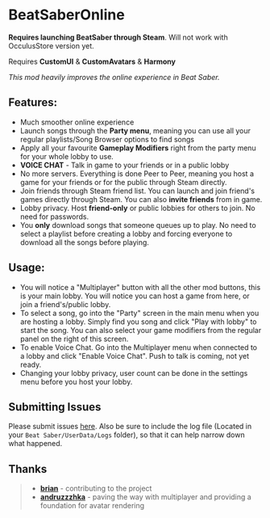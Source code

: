 # BeatSaberOnline

**Requires launching BeatSaber through Steam**. Will not work with OcculusStore version yet.

Requires **CustomUI** & **CustomAvatars** & **Harmony**

_This mod heavily improves the online experience in Beat Saber._

## Features: ##

* Much smoother online experience
* Launch songs through the **Party menu**, meaning you can use all your regular playlists/Song Browser options to find songs
* Apply all your favourite **Gameplay Modifiers** right from the party menu for your whole lobby to use.
* **VOICE CHAT** - Talk in game to your friends or in a public lobby 
* No more servers. Everything is done Peer to Peer, meaning you host a game for your friends or for the public through Steam directly.
* Join friends through Steam friend list. You can launch and join friend's games directly through Steam. You can also **invite friends** from in game. 
* Lobby privacy. Host **friend-only** or public lobbies for others to join. No need for passwords.
* You **only** download songs that someone queues up to play. No need to select a playlist before creating a lobby and forcing everyone to download all the songs before playing.

## Usage: ## 

* You will notice a "Multiplayer" button with all the other mod buttons, this is your main lobby. You will notice you can host a game from here, or join a friend's/public lobby.
* To select a song, go into the "Party" screen in the main menu when you are hosting a lobby. Simply find you song and click "Play with lobby" to start the song. You can also select your game modifiers from the regular panel on the right of this screen.
* To enable Voice Chat. Go into the Multiplayer menu when connected to a lobby and click "Enable Voice Chat". Push to talk is coming, not yet ready. 
* Changing your lobby privacy, user count can be done in the settings menu before you host your lobby. 

## Submitting Issues ##
Please submit issues [here](https://github.com/vanZeben/BeatSaberOnline/issues). Also be sure to include the log file (Located in your `Beat Saber/UserData/Logs` folder), so that it can help narrow down what happened.

## Thanks ##
> * **[brian](https://github.com/brian91292)** - contributing to the project
> * **[andruzzzhka](https://github.com/andruzzzhka)** - paving the way with multiplayer and providing a foundation for avatar rendering

